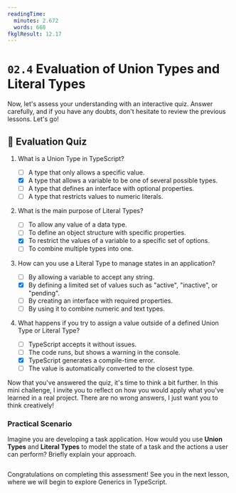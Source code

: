 ```yaml
---
readingTime:
  minutes: 2.672
  words: 668
fkglResult: 12.17
---
```


# `02.4` Evaluation of Union Types and Literal Types

Now, let's assess your understanding with an interactive quiz. Answer carefully, and if you have any doubts, don't hesitate to review the previous lessons. Let's go!

## 📝 Evaluation Quiz

1. What is a Union Type in TypeScript?

   - [ ] A type that only allows a specific value.
   - [x] A type that allows a variable to be one of several possible types.
   - [ ] A type that defines an interface with optional properties.
   - [ ] A type that restricts values to numeric literals.

2. What is the main purpose of Literal Types?

   - [ ] To allow any value of a data type.
   - [ ] To define an object structure with specific properties.
   - [x] To restrict the values of a variable to a specific set of options.
   - [ ] To combine multiple types into one.

3. How can you use a Literal Type to manage states in an application?

   - [ ] By allowing a variable to accept any string.
   - [x] By defining a limited set of values such as "active", "inactive", or "pending".
   - [ ] By creating an interface with required properties.
   - [ ] By using it to combine numeric and text types.

4. What happens if you try to assign a value outside of a defined Union Type or Literal Type?

   - [ ] TypeScript accepts it without issues.
   - [ ] The code runs, but shows a warning in the console.
   - [x] TypeScript generates a compile-time error.
   - [ ] The value is automatically converted to the closest type.

Now that you've answered the quiz, it's time to think a bit further. In this mini challenge, I invite you to reflect on how you would apply what you've learned in a real project. There are no wrong answers, I just want you to think creatively!

### Practical Scenario
Imagine you are developing a task application. How would you use **Union Types** and **Literal Types** to model the state of a task and the actions a user can perform? Briefly explain your approach.

```question eval="The student should describe how they would use Union Types and Literal Types in a task application, mentioning at least one example of each applied to the state or actions of a task."
```

Congratulations on completing this assessment! See you in the next lesson, where we will begin to explore Generics in TypeScript.


